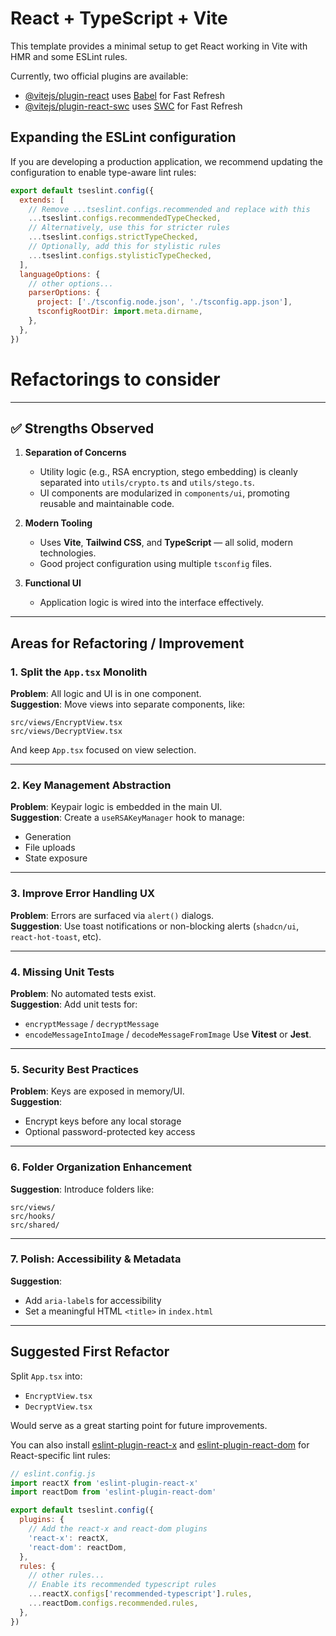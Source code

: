 # React + TypeScript + Vite

This template provides a minimal setup to get React working in Vite with HMR and some ESLint rules.

Currently, two official plugins are available:

- [@vitejs/plugin-react](https://github.com/vitejs/vite-plugin-react/blob/main/packages/plugin-react) uses [Babel](https://babeljs.io/) for Fast Refresh
- [@vitejs/plugin-react-swc](https://github.com/vitejs/vite-plugin-react/blob/main/packages/plugin-react-swc) uses [SWC](https://swc.rs/) for Fast Refresh

## Expanding the ESLint configuration

If you are developing a production application, we recommend updating the configuration to enable type-aware lint rules:

```js
export default tseslint.config({
  extends: [
    // Remove ...tseslint.configs.recommended and replace with this
    ...tseslint.configs.recommendedTypeChecked,
    // Alternatively, use this for stricter rules
    ...tseslint.configs.strictTypeChecked,
    // Optionally, add this for stylistic rules
    ...tseslint.configs.stylisticTypeChecked,
  ],
  languageOptions: {
    // other options...
    parserOptions: {
      project: ['./tsconfig.node.json', './tsconfig.app.json'],
      tsconfigRootDir: import.meta.dirname,
    },
  },
})
```

# Refactorings to consider

---

## ✅ Strengths Observed

1. **Separation of Concerns**
    - Utility logic (e.g., RSA encryption, stego embedding) is cleanly separated into `utils/crypto.ts` and `utils/stego.ts`.
    - UI components are modularized in `components/ui`, promoting reusable and maintainable code.

2. **Modern Tooling**
    - Uses **Vite**, **Tailwind CSS**, and **TypeScript** — all solid, modern technologies.
    - Good project configuration using multiple `tsconfig` files.

3. **Functional UI**
    - Application logic is wired into the interface effectively.

---

## Areas for Refactoring / Improvement

### 1. Split the `App.tsx` Monolith
**Problem**: All logic and UI is in one component.  
**Suggestion**: Move views into separate components, like:
   ```
   src/views/EncryptView.tsx
   src/views/DecryptView.tsx
   ```
And keep `App.tsx` focused on view selection.

---

### 2. Key Management Abstraction
**Problem**: Keypair logic is embedded in the main UI.  
**Suggestion**: Create a `useRSAKeyManager` hook to manage:
- Generation
- File uploads
- State exposure

---

### 3. Improve Error Handling UX
**Problem**: Errors are surfaced via `alert()` dialogs.  
**Suggestion**: Use toast notifications or non-blocking alerts (`shadcn/ui`, `react-hot-toast`, etc).

---

### 4. Missing Unit Tests
**Problem**: No automated tests exist.  
**Suggestion**: Add unit tests for:
- `encryptMessage` / `decryptMessage`
- `encodeMessageIntoImage` / `decodeMessageFromImage`
  Use **Vitest** or **Jest**.

---

### 5. Security Best Practices
**Problem**: Keys are exposed in memory/UI.  
**Suggestion**:
- Encrypt keys before any local storage
- Optional password-protected key access

---

### 6. Folder Organization Enhancement
**Suggestion**: Introduce folders like:
   ```
   src/views/
   src/hooks/
   src/shared/
   ```

---

### 7. Polish: Accessibility & Metadata
**Suggestion**:
- Add `aria-label`s for accessibility
- Set a meaningful HTML `<title>` in `index.html`

---

## Suggested First Refactor
Split `App.tsx` into:
- `EncryptView.tsx`
- `DecryptView.tsx`

Would serve as a great starting point for future improvements.



You can also install [eslint-plugin-react-x](https://github.com/Rel1cx/eslint-react/tree/main/packages/plugins/eslint-plugin-react-x) and [eslint-plugin-react-dom](https://github.com/Rel1cx/eslint-react/tree/main/packages/plugins/eslint-plugin-react-dom) for React-specific lint rules:

```js
// eslint.config.js
import reactX from 'eslint-plugin-react-x'
import reactDom from 'eslint-plugin-react-dom'

export default tseslint.config({
  plugins: {
    // Add the react-x and react-dom plugins
    'react-x': reactX,
    'react-dom': reactDom,
  },
  rules: {
    // other rules...
    // Enable its recommended typescript rules
    ...reactX.configs['recommended-typescript'].rules,
    ...reactDom.configs.recommended.rules,
  },
})
```
